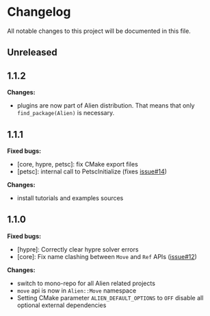 # Changelog

All notable changes to this project will be documented in this file.

## Unreleased

## 1.1.2

**Changes:**

- plugins are now part of Alien distribution. That means that only `find_package(Alien)` is necessary.

## 1.1.1

**Fixed bugs:**

- [core, hypre, petsc]: fix CMake export files
- [petsc]: internal call to PetscInitialize (fixes [issue#14](https://github.com/arcaneframework/alien/issues/14))

**Changes:**

- install tutorials and examples sources

## 1.1.0

**Fixed bugs:**

- [hypre]: Correctly clear hypre solver errors
- [core]: Fix name clashing between `Move` and `Ref`
  APIs ([issue#12](https://github.com/arcaneframework/alien/issues/12))

**Changes:**

- switch to mono-repo for all Alien related projects
- `move` api is now in `Alien::Move` namespace
- Setting CMake parameter `ALIEN_DEFAULT_OPTIONS` to `OFF` disable all optional external dependencies

